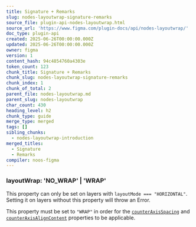 ```yaml
---
title: Signature + Remarks
slug: nodes-layoutwrap-signature-remarks
source_file: plugin-api-nodes-layoutwrap.html
source_url: 'https://www.figma.com/plugin-docs/api/nodes-layoutwrap/'
doc_type: plugin-api
created: 2025-06-26T00:00:00.000Z
updated: 2025-06-26T00:00:00.000Z
owner: figma
version: 1
content_hash: 94c4854760a4303e
token_count: 123
chunk_title: Signature + Remarks
chunk_slug: nodes-layoutwrap-signature-remarks
chunk_index: 1
chunk_of_total: 2
parent_file: nodes-layoutwrap.md
parent_slug: nodes-layoutwrap
char_count: 430
heading_level: h2
chunk_type: guide
merge_type: merged
tags: []
sibling_chunks:
  - nodes-layoutwrap-introduction
merged_titles:
  - Signature
  - Remarks
compiler: noos-figma
---
```


### layoutWrap: 'NO_WRAP' | 'WRAP'

This property can only be set on layers with `layoutMode === "HORIZONTAL"`. Setting it on layers without this property will throw an Error.

This property must be set to `"WRAP"` in order for the [`counterAxisSpacing`](/plugin-docs/api/properties/nodes-counteraxisspacing/) and [`counterAxisAlignContent`](/plugin-docs/api/properties/nodes-counteraxisaligncontent/) properties to be applicable.
